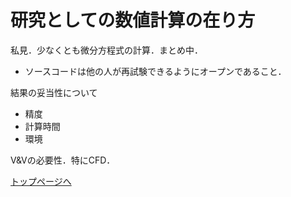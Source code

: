 <script type="text/x-mathjax-config">MathJax.Hub.Config({tex2jax:{inlineMath:[['\$','\$'],['\\(','\\)']],processEscapes:true},CommonHTML: {matchFontHeight:false}});</script>
<script type="text/javascript" async src="https://cdnjs.cloudflare.com/ajax/libs/mathjax/2.7.1/MathJax.js?config=TeX-MML-AM_CHTML"></script>

# 研究としての数値計算の在り方

私見．少なくとも微分方程式の計算．まとめ中．

- ソースコードは他の人が再試験できるようにオープンであること．

結果の妥当性について

- 精度
- 計算時間
- 環境

V&Vの必要性．特にCFD．


[トップページへ](../index.md)